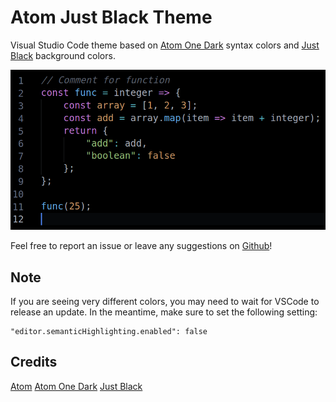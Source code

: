 # Atom Just Black Theme

Visual Studio Code theme based on [Atom One Dark](https://github.com/akamud/vscode-theme-onedark) syntax colors and [Just Black](https://github.com/nurmohammed840/VSC.ext/tree/master/JustBlack) background colors.

![theme screenshot](screenshot.png)

Feel free to report an issue or leave any suggestions on [Github](https://github.com/dereckdamphouse/atom-just-black)!

## Note
If you are seeing very different colors, you may need to wait for VSCode to release an update. In the meantime, make sure to set the following setting:

```
"editor.semanticHighlighting.enabled": false
```

## Credits
[Atom](https://github.com/atom)
[Atom One Dark](https://github.com/akamud/vscode-theme-onedark)
[Just Black](https://github.com/nurmohammed840/VSC.ext/tree/master/JustBlack)